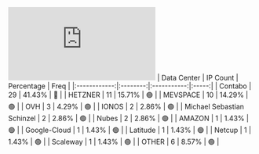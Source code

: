 ![Diagramm](https://github.com/111STAVR111/props/blob/main/Story/Decentralization/1/README.md)
| Data Center | IP Count | Percentage | Freq |
|:------------:|:--------:|:-----------:|:-----:|
| Contabo | 29 | 41.43% | 🔴 |
| HETZNER | 11 | 15.71% | 🟢 |
| MEVSPACE | 10 | 14.29% | 🟢 |
| OVH | 3 | 4.29% | 🟢 |
| IONOS | 2 | 2.86% | 🟢 |
| Michael Sebastian Schinzel | 2 | 2.86% | 🟢 |
| Nubes | 2 | 2.86% | 🟢 |
| AMAZON | 1 | 1.43% | 🟢 |
| Google-Cloud | 1 | 1.43% | 🟢 |
| Latitude | 1 | 1.43% | 🟢 |
| Netcup | 1 | 1.43% | 🟢 |
| Scaleway | 1 | 1.43% | 🟢 |
| OTHER | 6 | 8.57% | 🟢 |